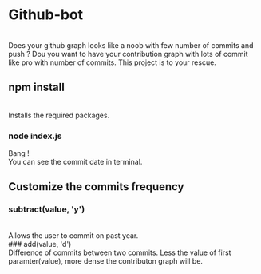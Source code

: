# Github-bot
<br>
Does your github graph looks like a noob with few number of commits and push ? Dou you want to have your contribution graph with lots of commit like pro with number of commits. This project is to your rescue.

## npm install
<br>
Installs the required packages.

### node index.js
Bang !
<br>
You can see the commit date in terminal.

## Customize the commits frequency
### subtract(value, 'y')
<br>
Allows the user to commit on past year.
<br>
### add(value, 'd')
<br>
Difference of commits between two commits. Less the value of first paramter(value), more dense the contributon graph will be.

